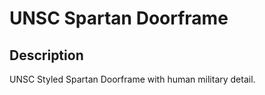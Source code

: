 # UNSC Spartan Doorframe

## Description

UNSC Styled Spartan Doorframe with human military detail.
